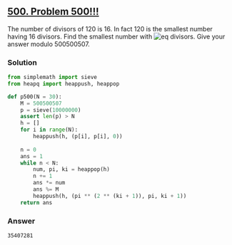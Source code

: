 ## **[500. Problem 500!!!](https://projecteuler.net/problem=500)**

The number of divisors of 120 is 16. In fact 120 is the smallest number having 16 divisors. Find the smallest number with 
![eq](https://latex.codecogs.com/gif.latex?2^{500500}) divisors. Give your answer modulo 500500507.

### Solution

```python
from simplemath import sieve
from heapq import heappush, heappop

def p500(N = 30):
    M = 500500507
    p = sieve(10000000)
    assert len(p) > N
    h = []
    for i in range(N):
        heappush(h, (p[i], p[i], 0))
    
    n = 0
    ans = 1
    while n < N:
        num, pi, ki = heappop(h)
        n += 1
        ans *= num
        ans %= M
        heappush(h, (pi ** (2 ** (ki + 1)), pi, ki + 1))
    return ans
```

### Answer 
`35407281`
